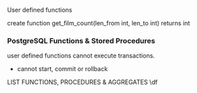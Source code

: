 User defined functions

create function get_film_count(len_from int, len_to int)
returns int 


### PostgreSQL Functions & Stored Procedures ###

user defined functions cannot execute transactions.  
- cannot start, commit or rollback

LIST FUNCTIONS, PROCEDURES & AGGREGATES
\df 




